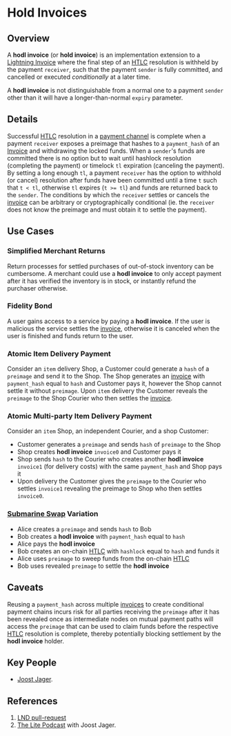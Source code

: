 # Hold Invoices

##  Overview

A **hodl invoice** \(or **hold invoice**\) is an implementation extension to a [Lightning Invoice](../lightning/invoice.md) where the final step of an [HTLC](https://github.com/RadarTech/ionwiki/tree/8fe28ac442984e71f4749aa4cabde12c4396bddf/tech/bitcoin/htlc.md) resolution is withheld by the payment `receiver`, such that the payment `sender` is fully committed, and cancelled or executed _conditionally_ at a later time.

A **hodl invoice** is not distinguishable from a normal one to a payment `sender` other than it will have a longer-than-normal `expiry` parameter.

## Details

Successful [HTLC](https://github.com/RadarTech/ionwiki/tree/8fe28ac442984e71f4749aa4cabde12c4396bddf/tech/bitcoin/htlc.md) resolution in a [payment channel](../lightning/payment-channel.md) is complete when a payment `receiver` exposes a preimage that hashes to a `payment_hash` of an [Invoice](../lightning/invoice.md) and withdrawing the locked funds. When a `sender`'s funds are committed there is no option but to wait until hashlock resolution \(completing the payment\) or timelock `tl` expiration \(canceling the payment\). By setting a long enough `tl`, a payment `receiver` has the option to withhold \(or cancel\) resolution after funds have been committed until a time `t` such that `t < tl`, otherwise `tl` expires \(`t >= tl`\) and funds are returned back to the `sender`. The conditions by which the `receiver` settles or cancels the [invoice](../lightning/invoice.md) can be arbitrary or cryptographically conditional \(ie. the `receiver` does not know the preimage and must obtain it to settle the payment\).

## Use Cases

### Simplified Merchant Returns

Return processes for settled purchases of out-of-stock inventory can be cumbersome. A merchant could use a **hodl invoice** to only accept payment after it has verified the inventory is in stock, or instantly refund the purchaser otherwise.

### Fidelity Bond

A user gains access to a service by paying a **hodl invoice**. If the user is malicious the service settles the [invoice](../lightning/invoice.md), otherwise it is canceled when the user is finished and funds return to the user.

### Atomic Item Delivery Payment

Consider an `item` delivery Shop, a Customer could generate a `hash` of a `preimage` and send it to the Shop. The Shop generates an [invoice](../lightning/invoice.md) with `payment_hash` equal to `hash` and Customer pays it, however the Shop cannot settle it without `preimage`. Upon `item` delivery the Customer reveals the `preimage` to the Shop Courier who then settles the [invoice](../lightning/invoice.md).

### Atomic Multi-party Item Delivery Payment

Consider an `item` Shop, an independent Courier, and a shop Customer:

* Customer generates a `preimage` and sends `hash` of `preimage` to the Shop
* Shop creates **hodl invoice** `invoice0` and Customer pays it
* Shop sends `hash` to the Courier who creates another **hodl invoice** `invoice1` \(for delivery costs\) with the same `payment_hash` and Shop pays it
* Upon delivery the Customer gives the `preimage` to the Courier who settles `invoice1` revealing the preimage to Shop who then settles `invoice0`.

### [Submarine Swap](submarine-swap.md) Variation

* Alice creates a `preimage` and sends `hash` to Bob
* Bob creates a **hodl invoice** with `payment_hash` equal to `hash`
* Alice pays the **hodl invoice**
* Bob creates an on-chain [HTLC](https://github.com/RadarTech/ionwiki/tree/8fe28ac442984e71f4749aa4cabde12c4396bddf/tech/bitcoin/htlc.md) with `hashlock` equal to `hash` and funds it
* Alice uses `preimage` to sweep funds from the on-chain [HTLC](https://github.com/RadarTech/ionwiki/tree/8fe28ac442984e71f4749aa4cabde12c4396bddf/tech/bitcoin/htlc.md)
* Bob uses revealed `preimage` to settle the **hodl invoice**

## Caveats

Reusing a `payment_hash` across multiple [invoices](../lightning/invoice.md) to create conditional payment chains incurs risk for all parties receiving the `preimage` after it has been revealed once as intermediate nodes on mutual payment paths will access the `preimage` that can be used to claim funds before the respective [HTLC](https://github.com/RadarTech/ionwiki/tree/8fe28ac442984e71f4749aa4cabde12c4396bddf/tech/bitcoin/htlc.md) resolution is complete, thereby potentially blocking settlement by the **hodl invoice** holder.

## Key People

* [Joost Jager](https://twitter.com/joostjgr).

## References

1. [LND pull-request](https://github.com/lightningnetwork/lnd/pull/2022)
2. [The Lite Podcast](http://thelitepodcast.libsyn.com/lightning-network-routing-and-hodl-invoices) with Joost Jager.

